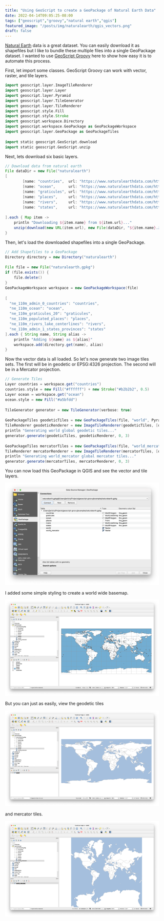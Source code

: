 ```yaml
---
title: "Using GeoScript to create a GeoPackage of Natural Earth Data"
date: 2022-04-14T09:05:25-08:00
tags: ["geoscript","groovy","natural earth","qgis"]
featured_image: "/posts/img/naturalearth/qgis_vectors.png"
draft: false
---
```


[Natural Earth](https://www.naturalearthdata.com/) data is a great dataset.  You can easily download it as shapefiles but I like to bundle these multiple files into a single GeoPackage dataset.  I wanted to use [GeoScript Groovy](https://github.com/geoscript/geoscript-groovy) here to show how easy it is to automate this process.

<!--more-->

First, let import some classes.  GeoScript Groovy can work with vector, raster, and tile layers.

```groovy
import geoscript.layer.ImageTileRenderer
import geoscript.layer.Layer
import geoscript.layer.Pyramid
import geoscript.layer.TileGenerator
import geoscript.layer.TileRenderer
import geoscript.style.Fill
import geoscript.style.Stroke
import geoscript.workspace.Directory
import geoscript.workspace.GeoPackage as GeoPackageWorkspace
import geoscript.layer.GeoPackage as GeoPackageTiles

import static geoscript.GeoScript.download
import static geoscript.GeoScript.unzip
```

Next, lets download six basic layers.

```groovy
// Download data from natural earth
File dataDir = new File("naturalearth")
[
        [name: "countries",  url: "https://www.naturalearthdata.com/http//www.naturalearthdata.com/download/110m/cultural/ne_110m_admin_0_countries.zip"],
        [name: "ocean",      url: "https://www.naturalearthdata.com/http//www.naturalearthdata.com/download/110m/physical/ne_110m_ocean.zip"],
        [name: "graticules", url: "https://www.naturalearthdata.com/http//www.naturalearthdata.com/download/110m/physical/ne_110m_graticules_20.zip"],
        [name: "places",     url: "https://www.naturalearthdata.com/http//www.naturalearthdata.com/download/110m/cultural/ne_110m_populated_places.zip"],
        [name: "rivers",     url: "https://www.naturalearthdata.com/http//www.naturalearthdata.com/download/110m/physical/ne_110m_rivers_lake_centerlines.zip"],
        [name: "states",     url: "https://www.naturalearthdata.com/http//www.naturalearthdata.com/download/110m/cultural/ne_110m_admin_1_states_provinces.zip"]

].each { Map item ->
    println "Downloading ${item.name} from ${item.url}..."
    unzip(download(new URL(item.url), new File(dataDir, "${item.name}.zip"), overwrite: false))
}
```

Then, let's load the downloaded shapefiles into a single GeoPackage.

```groovy
// Add Shapefiles to a GeoPackage
Directory directory = new Directory("naturalearth")

File file = new File("naturalearth.gpkg")
if (file.exists()) {
    file.delete()
}
GeoPackageWorkspace workspace = new GeoPackageWorkspace(file)

[
  "ne_110m_admin_0_countries": "countries",
  "ne_110m_ocean": "ocean",
  "ne_110m_graticules_20": "graticules",
  "ne_110m_populated_places": "places",
  "ne_110m_rivers_lake_centerlines": "rivers",
  "ne_110m_admin_1_states_provinces": "states"
].each { String name, String alias ->
    println "Adding ${name} as ${alias}"
    workspace.add(directory.get(name), alias)
}
```

Now the vector data is all loaded.  So let's now generate two image tiles sets.  The first will be in geodetic or EPSG:4326 projection.  The second will be in a Mercator projection.

```groovy
// Generate Tiles
Layer countries = workspace.get("countries")
countries.style = new Fill("#ffffff") + new Stroke("#b2b2b2", 0.5)
Layer ocean = workspace.get("ocean")
ocean.style = new Fill("#a5bfdd")

TileGenerator generator = new TileGenerator(verbose: true)

GeoPackageTiles geodeticTiles = new GeoPackageTiles(file, "world", Pyramid.createGlobalGeodeticPyramid(origin: Pyramid.Origin.TOP_LEFT))
TileRenderer geodeticRenderer = new ImageTileRenderer(geodeticTiles, [ocean, countries])
println "Generating world global geodetic tiles..."
generator.generate(geodeticTiles, geodeticRenderer, 0, 3)

GeoPackageTiles mercatorTiles = new GeoPackageTiles(file, "world_mercator", Pyramid.createGlobalMercatorPyramid(origin: Pyramid.Origin.TOP_LEFT))
TileRenderer mercatorRenderer = new ImageTileRenderer(mercatorTiles, [ocean, countries])
println "Generating world_mercator global mercator tiles..."
generator.generate(mercatorTiles, mercatorRenderer, 0, 3)
```

You can now load this GeoPackage in QGIS and see the vector and tile layers.

![QGIS GeoPackage](/posts/img/naturalearth/qgis_geopackage.png)

I added some simple styling to create a world wide basemap.

![QGIS Vectors](/posts/img/naturalearth/qgis_vectors.png)

But you can just as easily, view the geodetic tiles

![QGIS Geodetic Tiles](/posts/img/naturalearth/qgis_geodetic_tiles.png)

and mercator tiles.


![QGIS Meractor Tiles](/posts/img/naturalearth/qgis_mercator_tiles.png)
